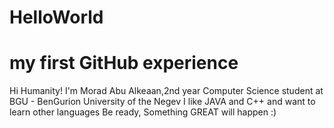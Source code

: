 # HelloWorld
# my first GitHub experience 

Hi Humanity!
I'm Morad Abu Alkeaan,2nd year Computer Science student at BGU - BenGurion University of the Negev
I like JAVA and C++ and want to learn other languages 
Be ready, Something GREAT will happen :)
